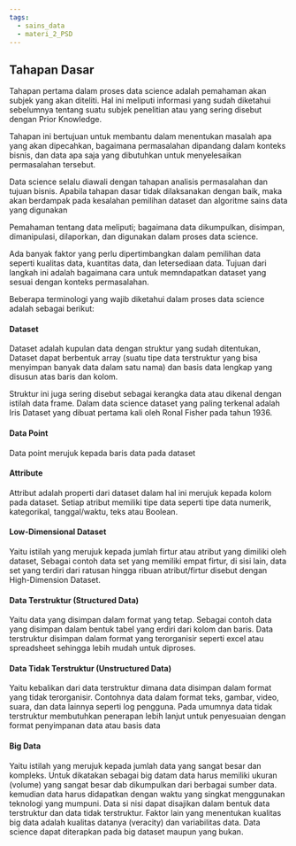```yaml
---
tags:
  - sains_data
  - materi_2_PSD
---
```


## Tahapan Dasar

Tahapan pertama dalam proses data science adalah pemahaman akan subjek yang akan diteliti. Hal ini meliputi informasi yang sudah diketahui sebelumnya tentang suatu subjek penelitian atau yang sering disebut dengan Prior Knowledge.

Tahapan ini bertujuan untuk membantu dalam menentukan masalah apa yang akan dipecahkan, bagaimana permasalahan dipandang dalam konteks bisnis, dan data apa saja yang dibutuhkan untuk menyelesaikan permasalahan tersebut.

Data science selalu diawali dengan tahapan analisis permasalahan dan tujuan bisnis.  Apabila tahapan dasar tidak dilaksanakan dengan baik, maka akan berdampak pada kesalahan pemilihan dataset dan algoritme sains data yang digunakan

Pemahaman tentang data meliputi; bagaimana data dikumpulkan, disimpan, dimanipulasi, dilaporkan, dan digunakan dalam proses data science.

Ada banyak faktor yang perlu dipertimbangkan dalam pemilihan data seperti kualitas data, kuantitas data, dan letersediaan data. Tujuan dari langkah ini adalah bagaimana cara untuk memndapatkan dataset yang sesuai dengan konteks permasalahan.

Beberapa terminologi yang wajib diketahui dalam proses data science adalah sebagai berikut:

#### Dataset

Dataset adalah kupulan data dengan struktur yang sudah ditentukan, Dataset dapat berbentuk array (suatu tipe data terstruktur yang bisa menyimpan banyak data dalam satu nama) dan basis data lengkap yang disusun atas baris dan kolom.

Struktur ini juga sering disebut sebagai kerangka data atau dikenal dengan istilah data frame. Dalam data science dataset yang paling terkenal adalah Iris Dataset yang dibuat pertama kali oleh Ronal Fisher pada tahun 1936.


#### Data Point

Data point merujuk kepada baris data pada dataset


#### Attribute

Attribut adalah properti dari dataset dalam hal ini merujuk kepada kolom pada dataset. Setiap atribut memiliki tipe data seperti tipe data numerik, kategorikal, tanggal/waktu, teks atau Boolean.


#### Low-Dimensional Dataset

Yaitu istilah yang merujuk kepada jumlah firtur atau atribut yang dimiliki oleh dataset, Sebagai contoh data set yang memiliki empat firtur, di sisi lain, data set yang terdiri dari ratusan hingga ribuan atribut/firtur disebut dengan High-Dimension Dataset.


#### Data Terstruktur (Structured Data)

Yaitu data yang disimpan dalam format yang tetap. Sebagai contoh data yang disimpan dalam bentuk tabel yang erdiri dari kolom dan baris. Data terstruktur disimpan dalam format yang terorganisir seperti excel atau spreadsheet sehingga lebih mudah untuk diproses.


#### Data Tidak Terstruktur (Unstructured Data)

Yaitu kebalikan dari data terstruktur dimana data disimpan dalam format yang tidak terorganisir. Contohnya data dalam format teks, gambar, video, suara, dan data lainnya seperti log pengguna. Pada umumnya data tidak terstruktur membutuhkan penerapan lebih lanjut untuk penyesuaian dengan format penyimpanan data atau basis data


#### Big Data

Yaitu istilah yang merujuk kepada jumlah data yang sangat besar dan kompleks. Untuk dikatakan sebagai big datam data harus memiliki ukuran (volume) yang sangat besar dab dikumpulkan dari berbagai sumber data. kemudian data harus didapatkan dengan waktu yang singkat menggunakan teknologi yang mumpuni. Data si nisi dapat disajikan dalam bentuk data terstruktur dan data tidak terstruktur.  Faktor lain yang menentukan kualitas big data adalah kualitas datanya (veracity) dan variabilitas data. Data science dapat diterapkan pada big dataset maupun yang bukan.

